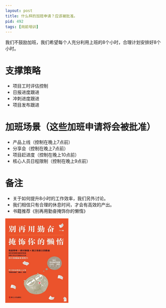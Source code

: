 ```yaml
---
layout: post
title: 什么样的加班申请？应该被批准。
pid: 492
tags: [岗前培训]
---
```


我们不鼓励加班，我们希望每个人充分利用上班的8个小时，合理计划安排好8个小时。

# 支撑策略

+ 项目工时评估控制
+ 日报进度跟进
+ 冲刺进度跟进
+ 项目发布跟进

# 加班场景（这些加班申请将会被批准）

+ 产品上线（控制在晚上7点前）
+ 分享会（控制在晚上7点前）
+ 项目赶进度（控制在晚上10点前） 
+ 核心人员日程限制（控制在晚上9点前）

# 备注

+ 关于如何提升8小时的工作效率，我们另外讨论。
+ 我们相信只有合理的休息时间，才会有高效的产出。
+ 书籍推荐《别再用勤奋掩饰你的懒惰》

<img src="/uploads/2020/04/02-01.jpg" alt="" style="width: 200px;">